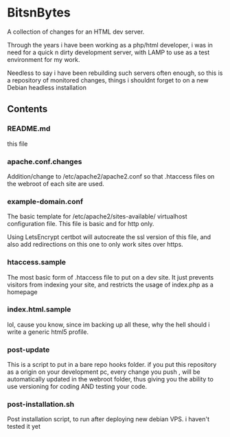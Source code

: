 # BitsnBytes

A collection of changes for an  HTML dev server.

Through the years i have been working as a php/html developer, i was in need for a quick n dirty development server, with LAMP  to use as a test environment for my work.

Needless to say i have been rebuilding such servers often enough, so this is a repository of monitored changes, things i shouldnt forget to on a new Debian headless installation


## Contents

### README.md
this file
### apache.conf.changes 
Addition/change to /etc/apache2/apache2.conf so that .htaccess files on the webroot of each site are used.

### example-domain.conf
The basic template for /etc/apache2/sites-available/ virtualhost configuration file. This file is basic and for http only.

Using LetsEncrypt certbot will autocreate the ssl version of this file, and also add redirections on this one to only work sites over https.

### htaccess.sample

The most basic form of .htaccess file to put on a dev site. It just prevents visitors from indexing your site, and restricts the usage of index.php as a homepage

### index.html.sample

lol, cause you know, since im backing up all these, why the hell should i write a generic html5 profile.

### post-update

This is a script to put in a bare repo hooks folder. if you put this repository as a origin on your development pc, every change you push , will be automatically updated in the webroot folder, thus giving you the ability to use versioning for coding AND testing your code.


 
### post-installation.sh

Post installation script, to run after deploying new debian VPS. i haven't tested it yet
